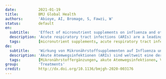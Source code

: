 ```yaml
---
date:          2021-01-19
title:         BMJ Global Health
authors:       'Abioye, AI, Bromage, S, Fawzi, W'
status:        default
en:
  subtitle:    'Effect of micronutrient supplements on influenza and other respiratory tract infections among adults: a systematic review and meta-analysis'
  description: 'Acute respiratory tract infections (ARIs) are a leading cause of ill-health and death globally. Individual or multiple micronutrients have been shown to modulate immune function and affect the risk and severity of a number of infectious diseases. We systematically reviewed the evidence on the impact of micronutrient supplements to reduce the occurrence of ARIs and shorten the duration of ARI symptoms among adults. Random effects meta-analyses were conducted to estimate the pooled effects of vitamin D, vitamin C, zinc and multiple micronutrient supplementation (MMS) on the occurrence of ARIs and the duration of ARI symptoms. Vitamin D supplementation reduced the risk of ARI and shortened the duration of symptoms. The RR of vitamin D to prevent ARI was farther from the null when diagnosis was based on clinical diagnosis or laboratory testing, compared with self-report and when the loading dose was <60 000 IU. Vitamin C supplementation reduced the risk of ARIs and shortened the duration of symptoms (per cent difference: -9%). The effect of vitamin C on preventing ARI was stronger among men and in middle-income countries, compared with women and high-income countries, respectively. Zinc supplementation did not reduce the risk of ARIs but shortened the duration of symptoms substantially (per cent difference: -47%. Our synthesis of global evidence from randomised controlled trials indicates that micronutrient supplements including zinc, vitamins C and D, and multiple micronutrient supplements may be modestly effective in preventing ARIs and improving their clinical course. Further research is warranted to better understand the effectiveness that individual or multiple micronutrients have on SARS-CoV-2 infection and treatment outcomes.'
  tags:        [micronutrient supplements, acute respiratory tract infections, vitamin D, vitamin C, zinc]
de:
  subtitle:    'Wirkung von Mikronährstoffsupplementen auf Influenza und andere Atemwegsinfektionen bei Erwachsenen: eine systematische Übersichtsarbeit und Meta-Analyse'
  description: 'Akute Atemwegsinfektionen (ARIs) sind weltweit eine der Hauptursachen für Krankheit und Tod. Es hat sich gezeigt, dass einzelne oder mehrere Mikronährstoffe die Immunfunktion modulieren und das Risiko und den Schweregrad einer Reihe von Infektionskrankheiten beeinflussen. Wir haben die Belege für die Auswirkungen von Mikronährstoffergänzungen auf die Verringerung des Auftretens von ARIs und die Verkürzung der Dauer von ARI-Symptomen bei Erwachsenen systematisch überprüft. Es wurden Meta-Analysen mit zufälligen Effekten durchgeführt, um die gepoolten Wirkungen einer Supplementierung mit Vitamin D, Vitamin C, Zink und mehreren Mikronährstoffen (MMS) auf das Auftreten von ARIs und die Dauer der ARI-Symptome zu schätzen. Eine Vitamin-D-Supplementierung verringerte das Risiko einer ARI und verkürzte die Dauer der Symptome. Das RR von Vitamin D zur Vorbeugung von ARI war weiter von der Null entfernt, wenn die Diagnose auf einer klinischen Diagnose oder auf Labortests beruhte, im Vergleich zu Selbstauskünften und wenn die Ladedosis <60 000 IU war. Eine Vitamin-C-Supplementierung verringerte das Risiko von ARIs und verkürzte die Dauer der Symptome (prozentualer Unterschied: -9 %). Die Wirkung von Vitamin C auf die Vorbeugung von ARI war bei Männern und in Ländern mit mittlerem Einkommen stärker als bei Frauen bzw. in Ländern mit hohem Einkommen. Eine Zinksupplementierung verringerte das Risiko von ARIs nicht, verkürzte aber die Dauer der Symptome erheblich (prozentualer Unterschied: -47%. Unsere Synthese der weltweiten Belege aus randomisierten kontrollierten Studien deutet darauf hin, dass Mikronährstoffergänzungen, einschließlich Zink, Vitamin C und D sowie mehrere Mikronährstoffergänzungen, bei der Vorbeugung von ARIs und der Verbesserung ihres klinischen Verlaufs mäßig wirksam sein können. Weitere Forschung ist erforderlich, um die Wirksamkeit einzelner oder mehrerer Mikronährstoffpräparate besser zu verstehen.' 
  tags:        [Mikronährstoffergänzungen, akute Atemwegsinfektionen, Vitamin D, Vitamin C, Zink]
group:         'Treatments'
credit:        http://dx.doi.org/10.1136/bmjgh-2020-003176
---
```

